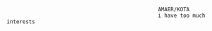 
                                                    AMAER/KOTA
                                                    i have too much interests 
